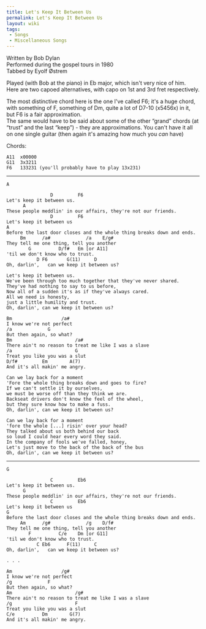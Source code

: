 ```yaml
---
title: Let's Keep It Between Us
permalink: Let's Keep It Between Us
layout: wiki
tags:
 - Songs
 - Miscellaneous Songs
---
```


Written by Bob Dylan  
Performed during the gospel tours in 1980  
Tabbed by Eyolf Østrem

Played (with Bob at the piano) in Eb major, which isn't very nice of
him.  
Here are two capoed alternatives, with capo on 1st and 3rd fret
respectively.

The most distinctive chord here is the one I've called F6; it's a huge
chord, with something of F, something of Dm, quite a lot of D7-10
(x5456x) in it, but F6 is a fair approximation.  
The same would have to be said about some of the other “grand” chords
(at “trust” and the last “keep”) - they are approximations. You can't
have it all on one single guitar (then again it's amazing how much you
*can* have)

Chords:

    A11  x00000
    G11  3x3211
    F6   133231 (you'll probably have to play 13x231)

* * * * *

    A

                    D         F6
    Let's keep it between us.
          A
    These people meddlin' in our affairs, they're not our friends.
                    D         F6
    Let's keep it between us
    A
    Before the last door closes and the whole thing breaks down and ends.
         Bm      /a#             /a    E/g#
    They tell me one thing, tell you another
            G          D/f#   Em [or A11]
    'til we don't know who to trust.
               D F6       G(11)     D
    Oh, darlin',   can we keep it between us?

    Let's keep it between us.
    We've been through too much together that they've never shared.
    They've had nothing to say to us before,
    Now all of a sudden it's as if they've always cared.
    All we need is honesty,
    just a little humility and trust.
    Oh, darlin', can we keep it between us?

    Bm                  /a#
    I know we're not perfect
    /a             G
    But then again, so what?
    Bm                       /a#
    There ain't no reason to treat me like I was a slave
    /a                       G
    Treat you like you was a slut
    D/f#         Em        A(7)
    And it's all makin' me angry.

    Can we lay back for a moment
    'Fore the whole thing breaks down and goes to fire?
    If we can't settle it by ourselves,
    we must be worse off than they think we are.
    Backseat drivers don't know the feel of the wheel,
    but they sure know how to make a fuss.
    Oh, darlin', can we keep it between us?

    Can we lay back for a moment
    'fore the whole [...] risin' over your head?
    They talked about us both behind our back
    so loud I could hear every word they said.
    In the company of fools we've falled, honey,
    Let's just move to the back of the back of the bus
    Oh, darlin', can we keep it between us?

* * * * *

    G

                    C         Eb6
    Let's keep it between us.
          G
    These people meddlin' in our affairs, they're not our friends.
                    C         Eb6
    Let's keep it between us
    G
    Before the last door closes and the whole thing breaks down and ends.
         Am      /g#             /g    D/f#
    They tell me one thing, tell you another
            F          C/e    Dm [or G11]
    'til we don't know who to trust.
               C Eb6      F(11)     C
    Oh, darlin',   can we keep it between us?

    . . .

    Am                  /g#
    I know we're not perfect
    /g             F
    But then again, so what?
    Am                       /g#
    There ain't no reason to treat me like I was a slave
    /g                       F
    Treat you like you was a slut
    C/e          Dm        G(7)
    And it's all makin' me angry.
